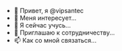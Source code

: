 - 👋 Привет, я @vipsantec
- 👀 Меня интересует...
- 🌱 Я сейчас учусь...
- 💞️ Приглашаю к сотрудничеству...
- 📫 Как со мной связаться...

<!---
vipsantec/vipsantec is a ✨ special ✨ repository because its `README.md` (this file) appears on your GitHub profile.
You can click the Preview link to take a look at your changes.
--->
